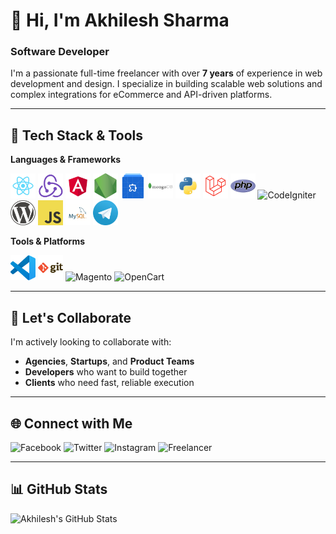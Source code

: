 # 👋 Hi, I'm Akhilesh Sharma

### Software Developer

I'm a passionate full-time freelancer with over **7 years** of experience in web development and design. I specialize in building scalable web solutions and complex integrations for eCommerce and API-driven platforms.

---

## 🧠 Tech Stack & Tools

**Languages & Frameworks**

<p align="left">
  <img alt="React" title="React" width="40" src="https://raw.githubusercontent.com/github/explore/80688e429a7d4ef2fca1e82350fe8e3517d3494d/topics/react/react.png" />
  <img alt="Redux" title="Redux" width="40" src="https://raw.githubusercontent.com/github/explore/80688e429a7d4ef2fca1e82350fe8e3517d3494d/topics/redux/redux.png" />
  <img alt="Angular" title="Angular" width="40" src="https://raw.githubusercontent.com/github/explore/main/topics/angular/angular.png" />
  <img alt="Node.js" title="Node.js" width="40" src="https://raw.githubusercontent.com/github/explore/80688e429a7d4ef2fca1e82350fe8e3517d3494d/topics/nodejs/nodejs.png" />
  <img alt="Chrome Extensions" title="Chrome Extensions" width="40" src="https://raw.githubusercontent.com/github/explore/8eaa4711f3b6015070483ff1c3b707292304efe4/topics/chrome-extension/chrome-extension.png" />
  <img alt="MongoDB" title="MongoDB" width="40" src="https://raw.githubusercontent.com/github/explore/main/topics/mongodb/mongodb.png" />
  <img alt="Python" title="Python" width="40" src="https://raw.githubusercontent.com/github/explore/80688e429a7d4ef2fca1e82350fe8e3517d3494d/topics/python/python.png" />
  <img alt="Laravel" title="Laravel" width="40" src="https://raw.githubusercontent.com/github/explore/56a826d05cf762b2b50ecbe7d492a839b04f3fbf/topics/laravel/laravel.png" />
  <img alt="PHP" title="PHP" width="40" src="https://raw.githubusercontent.com/github/explore/main/topics/php/php.png" />
  <img alt="CodeIgniter" title="CodeIgniter" width="40" src="https://cdn.cdnlogo.com/logos/c/31/codeigniter.svg" />
  <img alt="WordPress" title="WordPress" width="40" src="https://raw.githubusercontent.com/github/explore/main/topics/wordpress/wordpress.png" />
  <img alt="JavaScript" title="JavaScript" width="40" src="https://raw.githubusercontent.com/github/explore/main/topics/javascript/javascript.png" />
  <img alt="MySQL" title="MySQL" width="40" src="https://raw.githubusercontent.com/github/explore/main/topics/mysql/mysql.png" />
  <img alt="MySQL" title="MySQL" width="40" src="https://raw.githubusercontent.com/github/explore/80688e429a7d4ef2fca1e82350fe8e3517d3494d/topics/telegram/telegram.png" />
</p>

**Tools & Platforms**

<p align="left">
  <img alt="VS Code" title="Visual Studio Code" width="40" src="https://raw.githubusercontent.com/github/explore/main/topics/visual-studio-code/visual-studio-code.png" />
  <img alt="Git" title="Git" width="40" src="https://raw.githubusercontent.com/github/explore/main/topics/git/git.png" />
  <img alt="Magento" title="Magento" width="40" src="https://cdn.worldvectorlogo.com/logos/magento.svg" />
  <img alt="OpenCart" title="OpenCart" width="40" src="https://upload.wikimedia.org/wikipedia/commons/6/64/OpenCart_logo.png" />
</p>

---

## 🤝 Let's Collaborate

I'm actively looking to collaborate with:
- **Agencies**, **Startups**, and **Product Teams**
- **Developers** who want to build together
- **Clients** who need fast, reliable execution

---

## 🌐 Connect with Me

<a href="https://www.facebook.com/profile.php?id=100002855547226" target="_blank" style="text-decoration: none;">
  <img src="https://cdn-icons-png.flaticon.com/512/733/733547.png" width="24" alt="Facebook" />
</a>
<a href="https://twitter.com/akhiles26101623" target="_blank" style="text-decoration: none;">
  <img src="https://cdn-icons-png.flaticon.com/512/733/733579.png" width="24" alt="Twitter" />
</a>
<a href="https://www.instagram.com/meakay47/" target="_blank" style="text-decoration: none;">
  <img src="https://cdn-icons-png.flaticon.com/512/733/733558.png" width="24" alt="Instagram" />
</a>
<a href="https://www.freelancer.com/u/akhileshsharma09" target="_blank" style="text-decoration: none;">
  <img src="https://www.f-cdn.com/assets/main/en/assets/freelancer-logo-light.svg" width="100" alt="Freelancer" />
</a>

---

## 📊 GitHub Stats

<img alt="Akhilesh's GitHub Stats" src="https://github-readme-stats.vercel.app/api?username=sharmamonu1515&show_icons=true&count_private=true&hide=prs&hide_border=true" />
